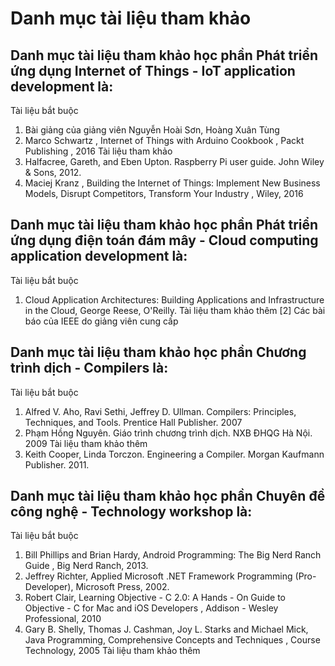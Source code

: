 # Danh mục tài liệu tham khảo
## Danh mục tài liệu tham khảo học phần Phát triển ứng dụng Internet of Things - IoT application development là:
Tài liệu bắt buộc
1. Bài giảng của giảng viên Nguyễn Hoài Sơn, Hoàng Xuân Tùng
2. Marco Schwartz , Internet of Things with Arduino Cookbook , Packt Publishing , 2016
Tài liệu tham khảo
1. Halfacree, Gareth, and Eben Upton. Raspberry Pi user guide. John Wiley & Sons, 2012.
2. Maciej Kranz , Building the Internet of Things: Implement New Business Models, Disrupt Competitors, Transform Your Industry , Wiley, 2016
## Danh mục tài liệu tham khảo học phần Phát triển ứng dụng điện toán đám mây - Cloud computing application development là:
Tài liệu bắt buộc
1. Cloud Application Architectures: Building Applications and Infrastructure in the Cloud, George Reese, O'Reilly.
Tài liệu tham khảo thêm
[2] Các bài báo của IEEE do giảng viên cung cấp
## Danh mục tài liệu tham khảo học phần Chương trình dịch - Compilers là:
Tài liệu bắt buộc
1. Alfred V. Aho, Ravi Sethi, Jeffrey D. Ullman. Compilers: Principles, Techniques, and Tools. Prentice Hall Publisher. 2007
2. Phạm Hồng Nguyên. Giáo trình chương trình dịch. NXB ĐHQG Hà Nội. 2009
Tài liệu tham khảo thêm
1. Keith Cooper, Linda Torczon. Engineering a Compiler. Morgan Kaufmann Publisher. 2011.
## Danh mục tài liệu tham khảo học phần Chuyên đề công nghệ - Technology workshop là:
Tài liệu bắt buộc
1. Bill Phillips and Brian Hardy, Android Programming: The Big Nerd Ranch Guide , Big Nerd Ranch, 2013.
2. Jeffrey Richter, Applied Microsoft .NET Framework Programming (Pro-Developer), Microsoft Press, 2002.
3. Robert Clair, Learning Objective - C 2.0: A Hands - On Guide to Objective - C for Mac and iOS Developers , Addison - Wesley Professional, 2010
4. Gary B. Shelly, Thomas J. Cashman, Joy L. Starks and Michael Mick, Java Programming, Comprehensive Concepts and Techniques , Course Technology, 2005
Tài liệu tham khảo thêm
